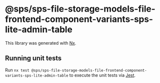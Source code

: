 # @sps/sps-file-storage-models-file-frontend-component-variants-sps-lite-admin-table

This library was generated with [Nx](https://nx.dev).

## Running unit tests

Run `nx test @sps/sps-file-storage-models-file-frontend-component-variants-sps-lite-admin-table` to execute the unit tests via [Jest](https://jestjs.io).
